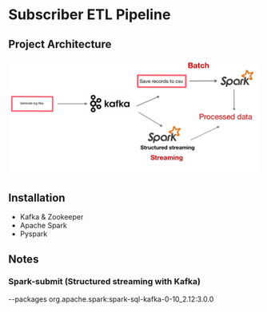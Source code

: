 # Subscriber ETL Pipeline

## Project Architecture
![Image](project_architecture.JPG)

## Installation
- Kafka & Zookeeper
- Apache Spark
- Pyspark

## Notes
### Spark-submit (Structured streaming with Kafka)
--packages org.apache.spark:spark-sql-kafka-0-10_2.12:3.0.0
